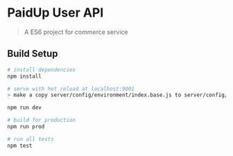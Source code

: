# PaidUp User API

>  A ES6 project for commerce service
## Build Setup

``` bash
# install dependencies
npm install

# serve with hot reload at localhost:9001
> make a copy server/config/environment/index.base.js to server/config/environment/index.js

npm run dev

# build for production
npm run prod

# run all tests
npm test
```
